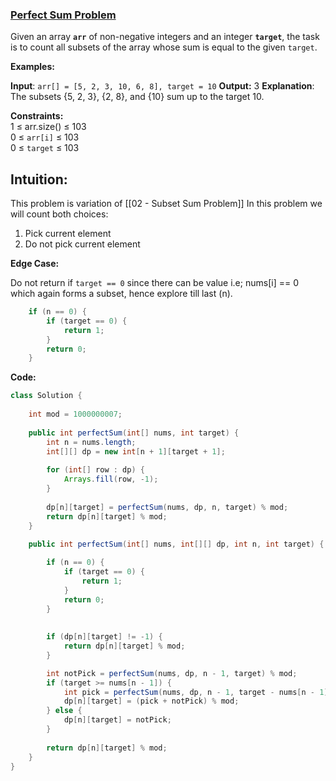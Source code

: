 ### [Perfect Sum Problem](https://www.geeksforgeeks.org/problems/perfect-sum-problem5633/1)

Given an array **`arr`** of non-negative integers and an integer **`target`**, the task is to count all subsets of the array whose sum is equal to the given `target`.

**Examples:**

**Input**: `arr[] = [5, 2, 3, 10, 6, 8], target = 10`
**Output:** 3
**Explanation**: The subsets {5, 2, 3}, {2, 8}, and {10} sum up to the target 10.

**Constraints:**  
1 ≤ arr.size() ≤ 103  
0 ≤ `arr[i]` ≤ 103  
0 ≤ `target` ≤ 103

## Intuition:

This problem is variation of [[02 - Subset Sum Problem]]
In this problem we will count both choices:
1. Pick current element
2. Do not pick current element

**Edge Case:**

Do not return if `target == 0` since there can be value i.e; nums[i] == 0 which again forms a subset, hence explore till last (n).

```java
    if (n == 0) {
        if (target == 0) {
            return 1;
        }
        return 0;
    }
```


**Code:**

```java
class Solution {
    
    int mod = 1000000007;
    
    public int perfectSum(int[] nums, int target) {
        int n = nums.length;
        int[][] dp = new int[n + 1][target + 1];
        
        for (int[] row : dp) {
            Arrays.fill(row, -1);
        }
        
        dp[n][target] = perfectSum(nums, dp, n, target) % mod;
        return dp[n][target] % mod;
    }
    
    public int perfectSum(int[] nums, int[][] dp, int n, int target) {

        if (n == 0) {
            if (target == 0) {
                return 1;
            }
            return 0;
        }
        
        
        if (dp[n][target] != -1) {
            return dp[n][target] % mod;
        }

		int notPick = perfectSum(nums, dp, n - 1, target) % mod;
        if (target >= nums[n - 1]) {
	        int pick = perfectSum(nums, dp, n - 1, target - nums[n - 1]) % mod;
            dp[n][target] = (pick + notPick) % mod;
        } else {
            dp[n][target] = notPick;
        }
        
        return dp[n][target] % mod;
    }
}
```

